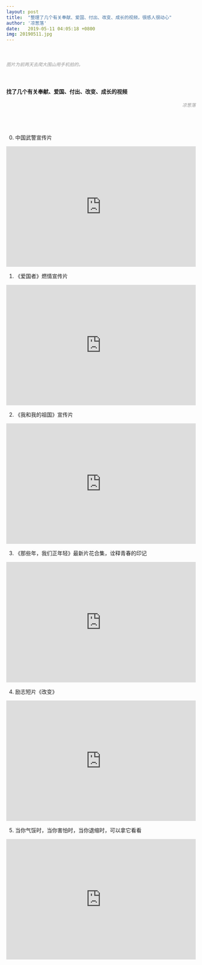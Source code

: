```yaml
---
layout: post
title:  "整理了几个有关奉献、爱国、付出、改变、成长的视频，很感人很动心"
author: '凉葱落'
date:   2019-05-11 04:05:18 +0800
img: 20190511.jpg
---
```

<br>
<h5 style="color:#999; font-size:12px;font-weight:300">图片为前两天去爬大围山用手机拍的。</h5>
<br>
<br>
<b>找了几个有关奉献、爱国、付出、改变、成长的视频</b>
<h5 style="color:#999; font-size:12px;font-weight:300; text-align: right;">凉葱落</h5>
<br>
<br>

0. 中国武警宣传片<br>

<iframe frameborder="0" width="100%" style="min-height:320px; width:100%; border:none;" src="https://v.qq.com/txp/iframe/player.html?vid=y0833d7yxiq" allowFullScreen="true"></iframe>

1. 《爱国者》燃情宣传片<br>

<iframe frameborder="0" width="100%" style="min-height:320px; width:100%; border:none;" src="https://v.qq.com/txp/iframe/player.html?vid=f06819td82m" allowFullScreen="true"></iframe>

2. 《我和我的祖国》宣传片<br>

<iframe frameborder="0" width="100%" style="min-height:320px; width:100%; border:none;" src="https://v.qq.com/txp/iframe/player.html?vid=m0821n031lm" allowFullScreen="true"></iframe>

3. 《那些年，我们正年轻》最新片花合集，诠释青春的印记<br>

<iframe frameborder="0" width="100%" style="min-height:320px; width:100%; border:none;" src="https://v.qq.com/txp/iframe/player.html?vid=h0757400xn5" allowFullScreen="true"></iframe>

4.  励志短片《改变》<br>

<iframe frameborder="0" width="100%" style="min-height:320px; width:100%; border:none;" src="https://v.qq.com/txp/iframe/player.html?vid=x0543jvhlar" allowFullScreen="true"></iframe>

5. 当你气馁时，当你害怕时，当你退缩时，可以拿它看看<br>
<iframe frameborder="0" width="100%" style="min-height:320px; width:100%; border:none;" src="https://v.qq.com/txp/iframe/player.html?vid=s0386prbqps" allowFullScreen="true"></iframe>

